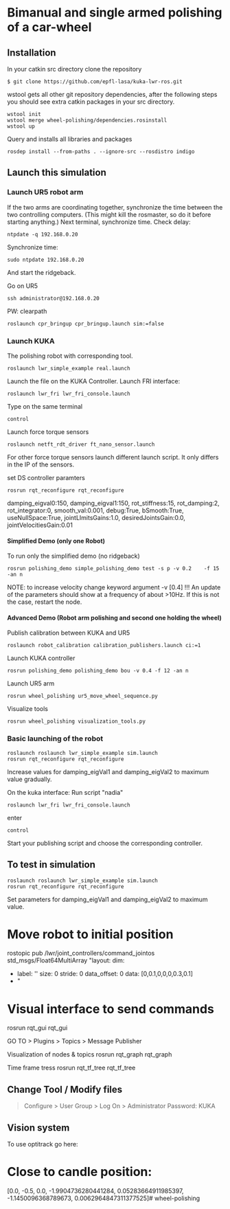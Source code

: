 # Bimanual and single armed polishing of a car-wheel

## Installation
In your catkin src directory clone the repository
```
$ git clone https://github.com/epfl-lasa/kuka-lwr-ros.git
```
wstool gets all other git repository dependencies, after the following steps you should see extra catkin packages in your src directory.

```
wstool init
wstool merge wheel-polishing/dependencies.rosinstall 
wstool up 
```

Query and installs all libraries and packages
```
rosdep install --from-paths . --ignore-src --rosdistro indigo 
```

## Launch this simulation

### Launch UR5 robot arm
If the two arms are coordinating together, synchronize the time between the two controlling computers. (This might kill the rosmaster, so do it before starting anything.)
Next terminal, synchronize time. Check delay:
```
ntpdate -q 192.168.0.20
```

Synchronize time:
```
sudo ntpdate 192.168.0.20
```

And start the ridgeback. 

Go on UR5
```
ssh administrator@192.168.0.20
```
PW: clearpath

```
roslaunch cpr_bringup cpr_bringup.launch sim:=false
```

### Launch KUKA
The polishing robot with corresponding tool.
```
roslaunch lwr_simple_example real.launch
```
Launch the file on the KUKA Controller. Launch FRI interface:
```
roslaunch lwr_fri lwr_fri_console.launch
```
Type on the same terminal
```
control
```

Launch force torque sensors
```
roslaunch netft_rdt_driver ft_nano_sensor.launch 
```
For other force torque sensors launch different launch script. It only differs in the IP of the sensors. 


set DS controller paramters
```
rosrun rqt_reconfigure rqt_reconfigure 
```
damping_eigval0:150, damping_eigval1:150, rot_stiffness:15, rot_damping:2, rot_integrator:0, smooth_val:0.001, debug:True, bSmooth:True, useNullSpace:True, jointLImitsGains:1.0, desiredJointsGain:0.0, jointVelocitiesGain:0.01  


#### Simplified Demo (only one Robot)
To run only the simplified demo (no ridgeback)
```
rosrun polishing_demo simple_polishing_demo test -s p -v 0.2	-f 15 -an n
```
NOTE: to increase velocity change keyword argument -v [0.4]
!!! An update of the parameters should show at a frequency of about >10Hz. If this is not the case, restart the node.

#### Advanced Demo (Robot arm polishing and second one holding the wheel)
Publish calibration between KUKA and UR5
```
roslaunch robot_calibration calibration_publishers.launch ci:=1
```

Launch KUKA controller
```
rosrun polishing_demo polishing_demo bou -v 0.4 -f 12 -an n
```



Launch UR5 arm
```
rosrun wheel_polishing ur5_move_wheel_sequence.py 
```

Visualize tools
```
rosrun wheel_polishing visualization_tools.py
```

### Basic launching of the robot
```
roslaunch roslaunch lwr_simple_example sim.launch 
rosrun rqt_reconfigure rqt_reconfigure
```
Increase values for damping_eigVal1 and damping_eigVal2 to maximum value gradually.

On the kuka interface:
Run script "nadia"
```
roslaunch lwr_fri lwr_fri_console.launch 
```
enter
```
control
```
Start your publishing script and choose the corresponding controller.


## To test in simulation
```
roslaunch roslaunch lwr_simple_example sim.launch
rosrun rqt_reconfigure rqt_reconfigure
```

Set parameters for damping_eigVal1 and damping_eigVal2 to maximum value.  


# Move robot to initial position
rostopic pub /lwr/joint_controllers/command_jointos std_msgs/Float64MultiArray "layout:
  dim:
  - label: ''
    size: 0
    stride: 0
  data_offset: 0
data:  [0,0.1,0,0,0,0.3,0.1]
- " 


# Visual interface to send commands
rosrun rqt_gui rqt_gui

GO TO > Plugins > Topics > Message Publisher

Visualization of nodes & topics
rosrun rqt_graph rqt_graph

Time frame tress
rosrun rqt_tf_tree rqt_tf_tree 

## Change Tool / Modify files
> Configure > User Group > Log On > Administrator
> Password: KUKA

## Vision system
To use optitrack go here:


# Close to candle position:

[0.0, -0.5, 0.0, -1.9904736280441284, 0.05283664911985397, -1.1450096368789673, 0.0062964847311377525]# wheel-polishing
